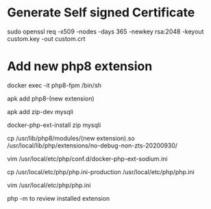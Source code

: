 # Generate Self signed Certificate

sudo openssl req -x509 -nodes -days 365 -newkey rsa:2048 -keyout custom.key -out custom.crt


# Add new php8 extension


docker exec -it php8-fpm /bin/sh

apk add php8-(new extension)

apk add zip-dev mysqli 

docker-php-ext-install zip mysqli


cp /usr/lib/php8/modules/(new extension).so /usr/local/lib/php/extensions/no-debug-non-zts-20200930/

vim /usr/local/etc/php/conf.d/docker-php-ext-sodium.ini 


cp /usr/local/etc/php/php.ini-production /usr/local/etc/php/php.ini

vim /usr/local/etc/php/php.ini

php -m to review installed extension
